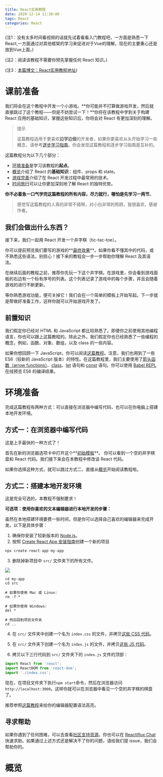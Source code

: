 ```yaml
---
title: React实用教程
date: 2020-12-14 11:30:00
tags: React
categories: React
---
```


(注1：没有太多时间看视频的话就先试着看看入门教程吧，一方面是熟悉一下React,一方面通过对其他框架的学习来促进对于Vue的理解，现在的主要重心还是放到Vue上面。)

(注2：阅读该教程不需要你预先掌握任何 React 知识。)

(注3：[本篇博文：React实用教程地址](https://reactjs.bootcss.com/tutorial/tutorial.html))

# 课前准备

我们将会在这个教程中开发一个小游戏。**你可能并不打算做游戏开发，然后就直接跳过了这个教程——但是不妨尝试一下！**你将在该教程中学到关于构建 React 应用的基础知识，掌握这些知识后，你将会对 React 有更加深刻的理解。

> 提示
>
> 这篇教程适用于更喜欢**边学边做**的开发者，如果你更喜欢从头开始学习一些概念，请参考[逐步学习指南](https://reactjs.bootcss.com/docs/hello-world.html)。你会发现这篇教程和逐步学习指南是互补的。

这篇教程分为以下几个部分：

- [环境准备](https://reactjs.bootcss.com/tutorial/tutorial.html#setup-for-the-tutorial)是学习该教程的**起点**。
- [概览](https://reactjs.bootcss.com/tutorial/tutorial.html#overview)介绍了 React 的**基础知识**：组件、props 和 state。
- [游戏完善](https://reactjs.bootcss.com/tutorial/tutorial.html#completing-the-game)介绍了在 React 开发过程中最常用的技术。
- [时间旅行](https://reactjs.bootcss.com/tutorial/tutorial.html#adding-time-travel)可以让你更加深刻地了解 React 的独特优势。

**你不必着急一口气学完这篇教程的所有内容，尽力就行，哪怕是先学习一两节**。

> 感觉写这篇教程的人真的非常不错啊，对小白非常的照顾，我很喜欢，感谢作者。

## 我们会做出什么东西？

接下来，我们一起用 React 开发一个井字棋（tic-tac-toe）。

你可以提前预览我们要写的游戏的**[最终效果](https://codepen.io/gaearon/pen/gWWZgR?editors=0010)**。如果你看不懂其中的代码，或不熟悉这些语法，别担心！接下来的教程会一步一步帮助你理解 React 及其语法。

在继续后面的教程之前，推荐你先玩一下这个井字棋。在游戏里，你会看到游戏面板的右边有一个标有序号的列表。这个列表记录了游戏中的每个步骤，并且会随着游戏的进行不断更新。

等你熟悉游戏功能，便可关掉它！我们会在一个简单的模板上开始写起。下一步就是帮做好准备工作，这样你就可以开始游戏开发了。

## 前置知识

我们假定你已经对 HTML 和 JavaScript 都比较熟悉了。即便你之前使用其他编程语言，你也可以跟上这篇教程的。除此之外，我们假定你也已经熟悉了一些编程的概念，例如，函数、对象、数组，以及 class 的一些内容。

如果你想回顾一下 JavaScript，你可以阅读[这篇教程](https://developer.mozilla.org/zh-CN/docs/Web/JavaScript/A_re-introduction_to_JavaScript)。注意，我们也用到了一些 ES6（较新的 JavaScript 版本）的特性。在这篇教程里，我们主要使用了[箭头函数（arrow functions）](https://developer.mozilla.org/zh-CN/docs/Web/JavaScript/Reference/Functions/Arrow_functions)、[class](https://developer.mozilla.org/zh-CN/docs/Web/JavaScript/Reference/Classes)、[let](https://developer.mozilla.org/zh-CN/docs/Web/JavaScript/Reference/Statements/let) 语句和 [const](https://developer.mozilla.org/zh-CN/docs/Web/JavaScript/Reference/Statements/const) 语句。你可以使用 [Babel REPL](https://babeljs.io/repl/#?presets=react&code_lz=MYewdgzgLgBApgGzgWzmWBeGAeAFgRgD4AJRBEAGhgHcQAnBAEwEJsB6AwgbgChRJY_KAEMAlmDh0YWRiGABXVOgB0AczhQAokiVQAQgE8AkowAUAcjogQUcwEpeAJTjDgUACIB5ALLK6aRklTRBQ0KCohMQk6Bx4gA) 在线预览 ES6 的编译结果。

# 环境准备

完成这篇教程有两种方式：可以直接在浏览器中编写代码，也可以在你电脑上搭建本地开发环境。

## 方式一：在浏览器中编写代码

这是上手最快的一种方式了！

首先在新的浏览器选项卡中打开这个**[初始模板](https://codepen.io/gaearon/pen/oWWQNa?editors=0010)**。 你可以看到一个空的井字棋盘和 React 代码。我们接下来会在本教程中修改该 React 代码。

如果你选择这种方式，就可以跳过方式二，直接从[概览](https://reactjs.bootcss.com/tutorial/tutorial.html#overview)开始阅读教程啦。

## 方式二：搭建本地开发环境

这是完全可选的，本教程不强制要求！

**可选项：使用你喜欢的文本编辑器进行本地开发的步骤：**

虽然在本地搭建环境要费一些时间，但是你可以选择自己喜欢的编辑器来完成开发。以下是具体步骤：

1. 确保你安装了较新版本的 [Node.js](https://nodejs.org/en/)。
2. 按照 [Create React App 安装指南](https://reactjs.bootcss.com/docs/create-a-new-react-app.html#create-react-app)创建一个新的项目

~~~javascript
npx create-react-app my-app
~~~

3. 删除掉新项目中 `src/` 文件夹下的所有文件。

![](React入门教程/01.png)

~~~shell
cd my-app
cd src

# 如果你使用 Mac 或 Linux:
rm -f *

# 如果你使用 Windows:
del *

# 然后回到项目文件夹
cd ..
~~~

4. 在 `src/` 文件夹中创建一个名为 `index.css` 的文件，并拷贝[这些 CSS 代码](https://codepen.io/gaearon/pen/oWWQNa?editors=0100)。

5. 在 `src/` 文件夹下创建一个名为 `index.js` 的文件，并拷贝[这些 JS 代码](https://codepen.io/gaearon/pen/oWWQNa?editors=0010)。

6. 拷贝以下三行代码到 `src/` 文件夹下的 `index.js` 文件的顶部：

~~~javascript
import React from 'react';
import ReactDOM from 'react-dom';
import './index.css';
~~~

现在，在项目文件夹下执行`npm start`命令，然后在浏览器访问 `http://localhost:3000`。这样你就可以在浏览器中看见一个空的井字棋的棋盘了。

推荐参照[这篇教程](https://babeljs.io/docs/editors/)来给你的编辑器配置语法高亮。

## 寻求帮助

如果你遇到了任何困难，可以去查看[社区支持资源](https://reactjs.bootcss.com/community/support.html)。你也可以在 [Reactiflux Chat](https://discord.gg/reactiflux) 快速求助。如果通过上述方式还是解决不了你的问题，请给我们提 issue，我们会帮助你的。

# 概览

